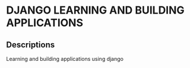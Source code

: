 # DJANGO LEARNING AND BUILDING APPLICATIONS

## Descriptions
Learning and building applications using django

